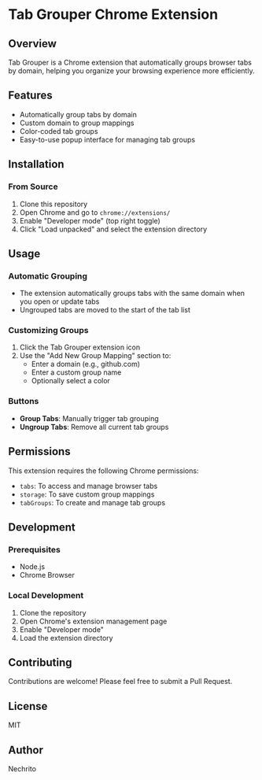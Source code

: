 # Tab Grouper Chrome Extension

## Overview

Tab Grouper is a Chrome extension that automatically groups browser tabs by domain, helping you organize your browsing experience more efficiently.

## Features

- Automatically group tabs by domain
- Custom domain to group mappings
- Color-coded tab groups
- Easy-to-use popup interface for managing tab groups

## Installation

### From Source

1. Clone this repository
2. Open Chrome and go to `chrome://extensions/`
3. Enable "Developer mode" (top right toggle)
4. Click "Load unpacked" and select the extension directory

## Usage

### Automatic Grouping

- The extension automatically groups tabs with the same domain when you open or update tabs
- Ungrouped tabs are moved to the start of the tab list

### Customizing Groups

1. Click the Tab Grouper extension icon
2. Use the "Add New Group Mapping" section to:
   - Enter a domain (e.g., github.com)
   - Enter a custom group name
   - Optionally select a color

### Buttons

- **Group Tabs**: Manually trigger tab grouping
- **Ungroup Tabs**: Remove all current tab groups

## Permissions

This extension requires the following Chrome permissions:

- `tabs`: To access and manage browser tabs
- `storage`: To save custom group mappings
- `tabGroups`: To create and manage tab groups

## Development

### Prerequisites

- Node.js
- Chrome Browser

### Local Development

1. Clone the repository
2. Open Chrome's extension management page
3. Enable "Developer mode"
4. Load the extension directory

## Contributing

Contributions are welcome! Please feel free to submit a Pull Request.

## License

MIT

## Author

Nechrito
